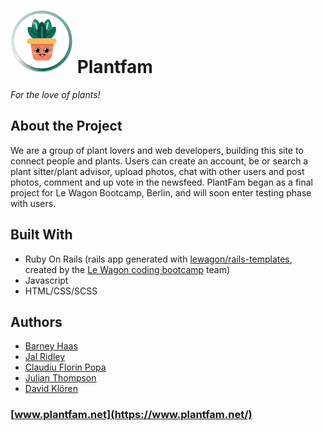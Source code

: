 #  <img src="https://github.com/brednadflex/plantfam/blob/master/app/assets/images/PlantCharacter.png" width="100" /> **Plantfam**
*For the love of plants!*

## **About the Project**

We are a group of plant lovers and web developers, building this site to connect people and plants.  Users can create an account, be or search a plant sitter/plant advisor, upload photos, chat with other users and post photos, comment and up vote in the newsfeed.  PlantFam began as a final project for Le Wagon Bootcamp, Berlin, and will soon enter testing phase with users.


## **Built With**

* Ruby On Rails (rails app generated with [lewagon/rails-templates](https://github.com/lewagon/rails-templates), created by the [Le Wagon coding bootcamp](https://www.lewagon.com) team)
* Javascript
* HTML/CSS/SCSS


## **Authors**

* [Barney Haas](https://github.com/brednadflex)
* [Jal Ridley](https://github.com/jalridley)
* [Claudiu Florin Popa](https://github.com/Claudiu7672)
* [Julian Thompson](https://github.com/JulianLovesJiuJitsu)
* [David Klören](https://github.com/dkloeren)

### **[www.plantfam.net](https://www.plantfam.net/)**